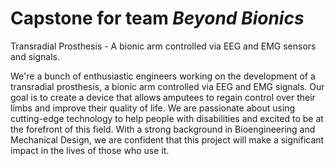 # Capstone for team _Beyond Bionics_
Transradial Prosthesis - A bionic arm controlled via EEG and EMG sensors and signals.

We're a bunch of enthusiastic engineers working on the development of a transradial prosthesis, a bionic arm controlled via EEG and EMG signals. 
Our goal is to create a device that allows amputees to regain control over their limbs and improve their quality of life.
We are passionate about using cutting-edge technology to help people with disabilities and excited to be at the forefront of this field. 
With a strong background in Bioengineering and Mechanical Design, we are confident that this project will make a significant impact in the lives of those who use it.
